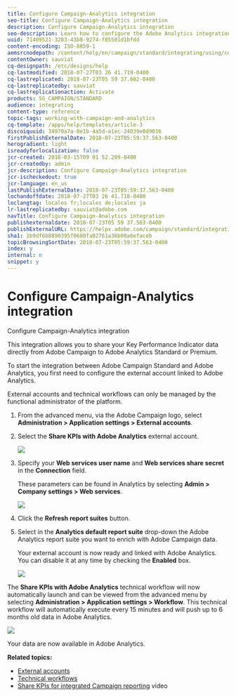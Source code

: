 ```yaml
---
title: Configure Campaign-Analytics integration
seo-title: Configure Campaign-Analytics integration
description: Configure Campaign-Analytics integration
seo-description: Learn how to configure the Adobe Analytics integration to start measuring the success of your email deliveries.
uuid: 71409521-3283-43b8-9274-f85501d1bfdd
content-encoding: ISO-8859-1
aemsrcnodepath: /content/help/en/campaign/standard/integrating/using/configure-campaign-analytics-integration
contentOwner: sauviat
cq-designpath: /etc/designs/help
cq-lastmodified: 2018-07-27T03 26 41.719-0400
cq-lastreplicated: 2018-07-23T05 59 37.602-0400
cq-lastreplicatedby: sauviat
cq-lastreplicationaction: Activate
products: SG_CAMPAIGN/STANDARD
audience: integrating
content-type: reference
topic-tags: working-with-campaign-and-analytics
cq-template: /apps/help/templates/article-3
discoiquuid: 34970a7a-0e1b-4a5d-a1ec-24039e8d9036
firstPublishExternalDate: 2018-07-23T05:59:37.563-0400
herogradient: light
isreadyforlocalization: false
jcr-created: 2018-03-15T09 01 52.209-0400
jcr-createdby: admin
jcr-description: Configure Campaign-Analytics integration
jcr-ischeckedout: true
jcr-language: en_us
lastPublishExternalDate: 2018-07-23T05:59:37.563-0400
lochandoffdate: 2018-07-27T03 26 41.718-0400
loclangtag: locales fr;locales de;locales ja
lr-lastreplicatedby: sauviat@adobe.com
navTitle: Configure Campaign-Analytics integration
publishexternaldate: 2018-07-23T05 59 37.563-0400
publishExternalURL: https://helpx.adobe.com/campaign/standard/integrating/using/configure-campaign-analytics-integration.html
sha1: 1b9df6b8890395f0680fa02761a36b00a6efaceb
topicBrowsingSortDate: 2018-07-23T05:59:37.563-0400
index: y
internal: n
snippet: y
---
```


# Configure Campaign-Analytics integration

Configure Campaign-Analytics integration

This integration allows you to share your Key Performance Indicator data directly from Adobe Campaign to Adobe Analytics Standard or Premium.

To start the integration between Adobe Campaign Standard and Adobe Analytics, you first need to configure the external account linked to Adobe Analytics.

External accounts and technical workflows can only be managed by the functional administrator of the platform.

1. From the advanced menu, via the Adobe Campaign logo, select **Administration > Application settings > External accounts**.
1. Select the **Share KPIs with Adobe Analytics** external account.

   ![](assets/analytics_2.png)

1. Specify your **Web services user name** and **Web services share secret** in the **Connection** field.

   These parameters can be found in Analytics by selecting **Admin > Company settings > Web services**.

   ![](assets/analytics_1.png)

1. Click the **Refresh report suites** button.
1. Select in the **Analytics default report suite** drop-down the Adobe Analytics report suite you want to enrich with Adobe Campaign data.

   Your external account is now ready and linked with Adobe Analytics. You can disable it at any time by checking the **Enabled** box.

   ![](assets/analytics.png)

The **Share KPIs with Adobe Analytics** technical workflow will now automatically launch and can be viewed from the advanced menu by selecting **Administration > Application settings > Workflow**. This technical workflow will automatically execute every 15 minutes and will push up to 6 months old data in Adobe Analytics.

![](assets/analytics_3.png)

Your data are now available in Adobe Analytics.

**Related topics:**

* [External accounts](../../administration/using/external-accounts.md)
* [Technical workflows](../../administration/using/technical-workflows.md)
* [Share KPIs for integrated Campaign reporting](https://helpx.adobe.com/marketing-cloud/how-to/email-marketing.html) video

